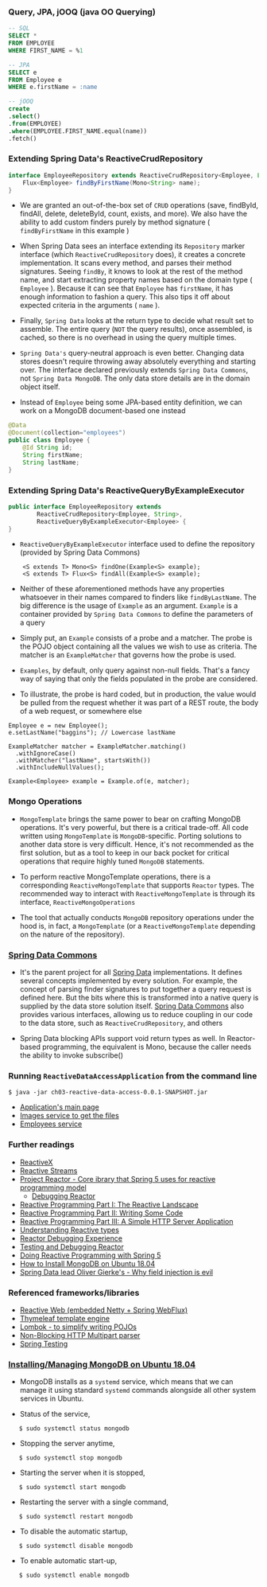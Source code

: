 ### Query, JPA, jOOQ (java OO Querying)

```sql
-- SQL
SELECT *
FROM EMPLOYEE
WHERE FIRST_NAME = %1

-- JPA
SELECT e
FROM Employee e
WHERE e.firstName = :name

-- jOOQ
create
.select()
.from(EMPLOYEE)
.where(EMPLOYEE.FIRST_NAME.equal(name))
.fetch()
```

### Extending Spring Data's ReactiveCrudRepository

```java
interface EmployeeRepository extends ReactiveCrudRepository<Employee, Long> {
    Flux<Employee> findByFirstName(Mono<String> name);
}
```

 - We are granted an out-of-the-box set of `CRUD` operations (save, findById, findAll, delete, deleteById, count, exists, and more).
   We also have the ability to add custom finders purely by method signature ( `findByFirstName` in this example )

 - When Spring Data sees an interface extending its `Repository` marker interface (which `ReactiveCrudRepository`
   does), it creates a concrete implementation. It scans every method, and parses their method signatures.
   Seeing `findBy`, it knows to look at the rest of the method name, and start extracting property names based
   on the domain type ( `Employee` ). Because it can see that `Employee` has `firstName`, it has enough information to
   fashion a query. This also tips it off about expected criteria in the arguments ( `name` ).

 - Finally, `Spring Data` looks at the return type to decide what result set to assemble. The entire query (`NOT` the query
   results), once assembled, is cached, so there is no overhead in using the query multiple times.   

 - `Spring Data's` query-neutral approach is even better. Changing data stores doesn't require throwing away absolutely
   everything and starting over. The interface declared previously extends `Spring Data Commons`, not `Spring Data MongoDB`.
   The only data store details are in the domain object itself.   

 - Instead of `Employee` being some JPA-based entity definition, we can work on a MongoDB document-based one instead
```java
@Data
@Document(collection="employees")
public class Employee {
    @Id String id;
    String firstName;
    String lastName;
}
```

### Extending Spring Data's ReactiveQueryByExampleExecutor

```java
public interface EmployeeRepository extends
        ReactiveCrudRepository<Employee, String>,
        ReactiveQueryByExampleExecutor<Employee> {
}
```

 - `ReactiveQueryByExampleExecutor` interface used to define the repository (provided by Spring Data Commons)
```
    <S extends T> Mono<S> findOne(Example<S> example);
    <S extends T> Flux<S> findAll(Example<S> example);
```

 - Neither of these aforementioned methods have any properties whatsoever in their names compared to finders like `findByLastName`.
   The big difference is the usage of `Example` as an argument. `Example` is a container provided by `Spring Data Commons` to define
   the parameters of a query

 - Simply put, an `Example` consists of a probe and a matcher. The probe is the POJO object containing all the values we wish to use
   as criteria. The matcher is an `ExampleMatcher` that governs how the probe is used.

 - `Examples`, by default, only query against non-null fields. That's a fancy way of saying that only the fields populated in the
   probe are considered.

 - To illustrate, the probe is hard coded, but in production, the value would be pulled from the request whether it was part of
   a REST route, the body of a web request, or somewhere else

```
Employee e = new Employee();
e.setLastName("baggins"); // Lowercase lastName

ExampleMatcher matcher = ExampleMatcher.matching()
  .withIgnoreCase()
  .withMatcher("lastName", startsWith())
  .withIncludeNullValues();

Example<Employee> example = Example.of(e, matcher);
```

### Mongo Operations

 - `MongoTemplate` brings the same power to bear on crafting MongoDB operations. It's very powerful, but there is a critical trade-off.
   All code written using `MongoTemplate` is `MongoDB`-specific. Porting solutions to another data store is very difficult. Hence, it's
   not recommended as the first solution, but as a tool to keep in our back pocket for critical operations that require highly tuned
   `MongoDB` statements.
                   
 - To perform reactive MongoTemplate operations, there is a corresponding `ReactiveMongoTemplate` that supports `Reactor` types.
   The recommended way to interact with `ReactiveMongoTemplate` is through its interface, `ReactiveMongoOperations`
   
 - The tool that actually conducts `MongoDB` repository operations under the hood is, in fact, a `MongoTemplate` (or a `ReactiveMongoTemplate`
   depending on the nature of the repository).
   
### [Spring Data Commons](https://docs.spring.io/spring-data/commons/docs/current/reference/html/)
 - It's the parent project for all [Spring Data](https://spring.io/projects/spring-data) implementations. It defines several concepts
   implemented by every solution. For example, the concept of parsing finder signatures to put together a query request is defined here.
   But the bits where this is transformed into a native query is supplied by the data store solution itself.
   [Spring Data Commons](https://github.com/spring-projects/spring-data-commons) also provides various interfaces, allowing us to reduce
   coupling in our code to the data store, such as `ReactiveCrudRepository`, and others

 - Spring Data blocking APIs support void return types as well. In Reactor-based programming, the equivalent is Mono<Void>,
   because the caller needs the ability to invoke subscribe()
     
### Running `ReactiveDataAccessApplication` from the command line
```
$ java -jar ch03-reactive-data-access-0.0.1-SNAPSHOT.jar
```
 - [Application's main page](http://localhost:9000/)
 - [Images service to get the files](http://localhost:9000/api/images)
 - [Employees service](http://localhost:9000/api/employees)

### Further readings

 - [ReactiveX](http://reactivex.io/)
 - [Reactive Streams](http://www.reactive-streams.org/)
 - [Project Reactor - Core ibrary that Spring 5 uses for reactive programming model](https://projectreactor.io/)
   - [Debugging Reactor](https://projectreactor.io/docs/core/release/reference/#debugging)
 - [Reactive Programming Part I: The Reactive Landscape](http://bit.ly/reactive-part-1)
 - [Reactive Programming Part II: Writing Some Code](http://bit.ly/reactive-part-2)
 - [Reactive Programming Part III: A Simple HTTP Server Application](http://bit.ly/reactive-part-3)
 - [Understanding Reactive types](http://bit.ly/reactive-types)
 - [Reactor Debugging Experience](https://spring.io/blog/2019/03/28/reactor-debugging-experience)
 - [Testing and Debugging Reactor](https://www.cms.lk/testing-debugging-reactor/)
 - [Doing Reactive Programming with Spring 5](https://stackify.com/reactive-spring-5/)
 - [How to Install MongoDB on Ubuntu 18.04](https://www.digitalocean.com/community/tutorials/how-to-install-mongodb-on-ubuntu-18-04)
 - [Spring Data lead Oliver Gierke's - Why field injection is evil](http://olivergierke.de/2013/11/why-field-injection-is-evil/)

### Referenced frameworks/libraries
 - [Reactive Web (embedded Netty + Spring WebFlux)](https://docs.spring.io/spring/docs/current/spring-framework-reference/web-reactive.html)
 - [Thymeleaf template engine](https://www.thymeleaf.org/)
 - [Lombok - to simplify writing POJOs](https://projectlombok.org/features/all)
 - [Non-Blocking HTTP Multipart parser](https://github.com/synchronoss/nio-multipart)
 - [Spring Testing](https://docs.spring.io/spring-boot/docs/current/reference/html/boot-features-testing.html)

### [Installing/Managing MongoDB on Ubuntu 18.04](https://www.digitalocean.com/community/tutorials/how-to-install-mongodb-on-ubuntu-18-04)

 - MongoDB installs as a `systemd` service, which means that we can manage it using standard `systemd` commands alongside all other system services in Ubuntu.

 - Status of the service,
```
   $ sudo systemctl status mongodb
```

 - Stopping the server anytime,
```
   $ sudo systemctl stop mongodb
```

 - Starting the server when it is stopped,
```
   $ sudo systemctl start mongodb
```

 - Restarting the server with a single command,
```
   $ sudo systemctl restart mongodb
```

 - To disable the automatic startup,
```
   $ sudo systemctl disable mongodb
```

 - To enable automatic start-up,
```
   $ sudo systemctl enable mongodb
```




















